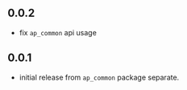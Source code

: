 ## 0.0.2

*  fix `ap_common` api usage

## 0.0.1

*  initial release from `ap_common` package separate.
